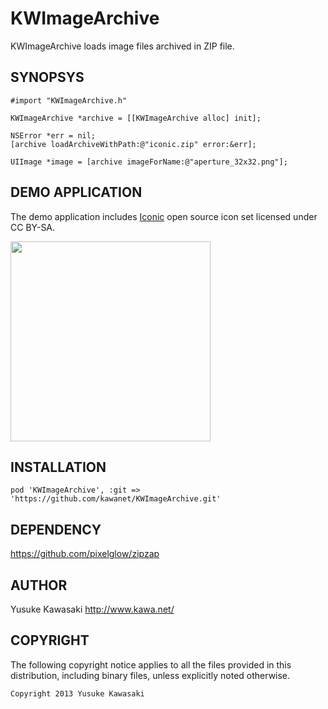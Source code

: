 KWImageArchive
==============

KWImageArchive loads image files archived in ZIP file.

## SYNOPSYS

```obj-c
#import "KWImageArchive.h"
```

```obj-c
KWImageArchive *archive = [[KWImageArchive alloc] init];

NSError *err = nil;
[archive loadArchiveWithPath:@"iconic.zip" error:&err];

UIImage *image = [archive imageForName:@"aperture_32x32.png"];
```

## DEMO APPLICATION

The demo application includes
[Iconic](http://somerandomdude.com/work/open-iconic/)
open source icon set licensed under CC BY-SA.

<img src="https://raw.github.com/kawanet/KWImageArchive/master/public/capture1.png" width="320">

## INSTALLATION

```rb:Podfile
pod 'KWImageArchive', :git => 'https://github.com/kawanet/KWImageArchive.git'
```

## DEPENDENCY

https://github.com/pixelglow/zipzap

## AUTHOR

Yusuke Kawasaki http://www.kawa.net/

## COPYRIGHT 
The following copyright notice applies to all the files provided in this distribution, including binary files, unless explicitly noted otherwise.

    Copyright 2013 Yusuke Kawasaki
